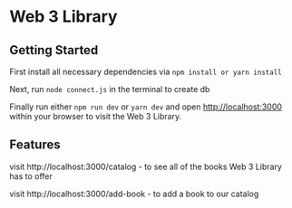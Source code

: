 
# Web 3 Library

## Getting Started

First install all necessary dependencies via `npm install or yarn install`

Next, run `node connect.js` in the terminal to create db

Finally run either `npm run dev` or `yarn dev` and open [http://localhost:3000](http://localhost:3000) within your browser to visit the Web 3 Library.

## Features

visit http://localhost:3000/catalog - to see all of the books Web 3 Library has to offer

visit http://localhost:3000/add-book - to add a book to our catalog


